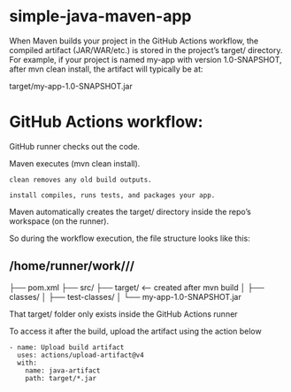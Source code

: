 # simple-java-maven-app

When Maven builds your project in the GitHub Actions workflow, the compiled artifact (JAR/WAR/etc.) is stored in the project’s target/ directory.
For example, if your project is named my-app with version 1.0-SNAPSHOT, after mvn clean install, the artifact will typically be at:

target/my-app-1.0-SNAPSHOT.jar

# GitHub Actions workflow: #

GitHub runner checks out the code.

Maven executes (mvn clean install).

    clean removes any old build outputs.

    install compiles, runs tests, and packages your app.

Maven automatically creates the target/ directory inside the repo’s workspace (on the runner).

So during the workflow execution, the file structure looks like this:

## /home/runner/work/<your-repo>/<your-repo>/ ##
├── pom.xml
├── src/
├── target/        <-- created after mvn build
│   ├── classes/
│   ├── test-classes/
│   └── my-app-1.0-SNAPSHOT.jar


That target/ folder only exists inside the GitHub Actions runner

To access it after the build, upload the artifact using the action below

    - name: Upload build artifact
      uses: actions/upload-artifact@v4
      with:
        name: java-artifact
        path: target/*.jar
